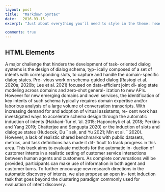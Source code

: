 ```yaml
---
layout: post
title:  "Markdown Syntax"
date:   2016-03-15
excerpt: "Just about everything you'll need to style in the theme: headings, paragraphs, blockquotes, tables, code blocks, and more."

comments: true
---
```


## HTML Elements

A major challenge that hinders the development of task-
oriented dialog systems is the design of dialog schema, typ-
ically composed of a set of intents with corresponding slots,
to capture and handle the domain-specific dialog states. Pre-
vious work on schema-guided dialog (Rastogi et al. 2020a;
2020b; Lee et al. 2021) focused on data-efficient joint di-
alog state modeling across domains and zero-shot general-
ization to new APIs. However for new emerging domains
and novel services, the identification of key intents of such
schema typically requires domain expertise and/or laborious
analysis of a large volume of conversation transcripts. With
increasing demand for and adoption of virtual assistants, re-
cent work has investigated ways to accelerate schema design
through the automatic induction of intents (Hakkani-Tur et  ̈
al. 2015; Haponchyk et al. 2018; Perkins and Yang 2019;
Chatterjee and Sengupta 2020) or the induction of slots and
dialogue states (Hudecek, Du ˇ sek, and Yu 2021; Min et al. ˇ
2020). However, a lack of realistic shared benchmarks with
public datasets, metrics, and task definitions has made it dif-
ficult to track progress in this area.
This track aims to evaluate methods for the automatic in-
duction of customer intents in a realistic setting of customer
service interactions between human agents and customers.
As complete conversations will be provided, participants
can make use of information in both agent and customer
turns. To further encourage new research directions in the
automatic discovery of intents, we also propose an open in-
tent induction task that goes beyond the clustering paradigm
commonly used for evaluation of intent discovery.
